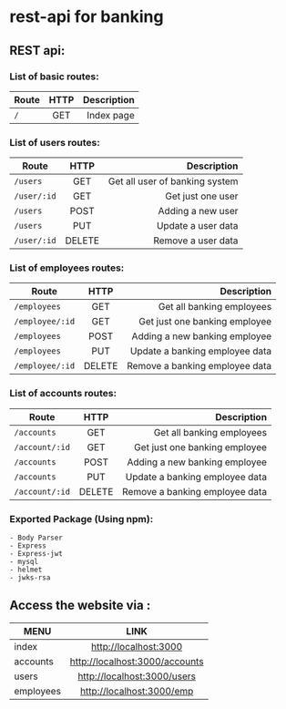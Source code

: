 # rest-api for banking

##  REST api:
### List of basic routes:

|Route	|HTTP	| Description	|
| ----- |:---:| -----------:|
|`/`		|GET	|Index page		|


### List of users routes:

|Route	|HTTP		| Description				|
| ------|:-----:| -----------------:|
|`/users`	|GET		|Get all user of banking system	|
|`/user/:id`|GET		|Get just one user			|
|`/users`	|POST		|Adding a new user			|
|`/users`	|PUT		|Update a user data			|
|`/user/:id`|DELETE	|Remove a user data			|


### List of employees routes:

|Route		|HTTP		| Description				|
| ------- |:-----:| -----------------:|
|`/employees`	|GET		|Get all banking employees		|
|`/employee/:id`	|GET		|Get just one banking employee	|
|`/employees`	|POST		|Adding a new banking employee	|
|`/employees`	|PUT		|Update a banking employee data	|
|`/employee/:id`	|DELETE	|Remove a banking employee data	|


### List of accounts routes:

|Route		|HTTP		| Description				|
| ------- |:-----:| -----------------:|
|`/accounts`	|GET		|Get all banking employees		|
|`/account/:id`	|GET		|Get just one banking employee	|
|`/accounts`	|POST		|Adding a new banking employee	|
|`/accounts`	|PUT		|Update a banking employee data	|
|`/account/:id`	|DELETE	|Remove a banking employee data	|


### Exported Package (Using npm):

```
- Body Parser
- Express
- Express-jwt
- mysql
- helmet
- jwks-rsa
```


## Access the website via :

| MENU	|	LINK								|
| ----- |:-------------------:|
|index	|[http://localhost:3000](http://localhost:3000)		|
|accounts	|[http://localhost:3000/accounts](http://localhost:3000/accounts)	|
|users	|[http://localhost:3000/users](http://localhost:3000/users)	|
|employees	|[http://localhost:3000/emp](http://localhost:3000/employees)		|

